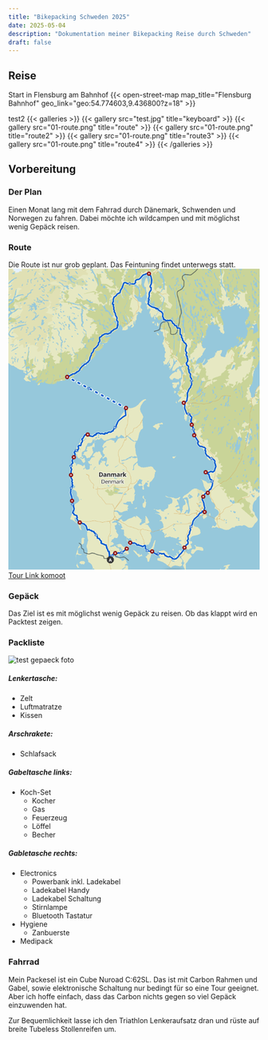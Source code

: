 ```yaml
---
title: "Bikepacking Schweden 2025"
date: 2025-05-04
description: "Dokumentation meiner Bikepacking Reise durch Schweden"
draft: false
---
```


## Reise
Start in Flensburg am Bahnhof
{{< open-street-map map_title="Flensburg Bahnhof" geo_link="geo:54.774603,9.436800?z=18" >}}

test2
{{< galleries >}}
{{< gallery src="test.jpg" title="keyboard" >}}
{{< gallery src="01-route.png" title="route" >}}
{{< gallery src="01-route.png" title="route2" >}}
{{< gallery src="01-route.png" title="route3" >}}
{{< gallery src="01-route.png" title="route4" >}}
{{< /galleries >}}

## Vorbereitung
### Der Plan
Einen Monat lang mit dem Fahrrad durch Dänemark, Schwenden und Norwegen zu fahren.
Dabei möchte ich wildcampen und mit möglichst wenig Gepäck reisen.

### Route
Die Route ist nur grob geplant. Das Feintuning findet unterwegs statt.
[![Route](01-route.png)](https://www.komoot.com/de-de/tour/2034498871?share_token=aISPLoFO3KX0E0hxm10fPL7w0dY36uWN4zp8HN4CC7btLetpw7&ref=wtd "Grobe Routenplanung")
[Tour Link komoot](https://www.komoot.com/de-de/tour/2034498871?share_token=aISPLoFO3KX0E0hxm10fPL7w0dY36uWN4zp8HN4CC7btLetpw7&ref=wtd "Grobe Routenplanung")


### Gepäck
Das Ziel ist es mit möglichst wenig Gepäck zu reisen. Ob das klappt wird en Packtest zeigen.

### Packliste
![test gepaeck foto](test.jpg)
##### Lenkertasche:
- Zelt
- Luftmatratze
- Kissen

##### Arschrakete:
- Schlafsack

##### Gabeltasche links:
- Koch-Set
  - Kocher
  - Gas
  - Feuerzeug
  - Löffel
  - Becher

##### Gabletasche rechts:
- Electronics
  - Powerbank inkl. Ladekabel
  - Ladekabel Handy
  - Ladekabel Schaltung
  - Stirnlampe
  - Bluetooth Tastatur
- Hygiene
  - Zanbuerste
- Medipack


### Fahrrad
Mein Packesel ist ein Cube Nuroad C:62SL. Das ist mit Carbon Rahmen und Gabel, sowie elektronische Schaltung nur bedingt für so eine Tour geeignet. Aber ich hoffe einfach, dass das Carbon nichts gegen so viel Gepäck einzuwenden hat.

Zur Bequemlichkeit lasse ich den Triathlon Lenkeraufsatz dran und rüste auf breite Tubeless Stollenreifen um.
